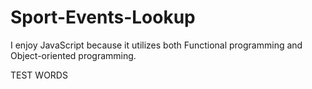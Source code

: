 # Sport-Events-Lookup

I enjoy JavaScript because it utilizes both Functional programming and Object-oriented programming.

TEST WORDS